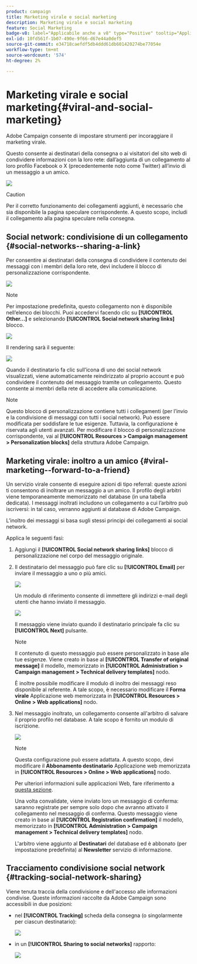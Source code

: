 ```yaml
---
product: campaign
title: Marketing virale e social marketing
description: Marketing virale e social marketing
feature: Social Marketing
badge-v8: label="Applicabile anche a v8" type="Positive" tooltip="Applicabile anche a Campaign v8"
exl-id: 10fd561f-1b07-490e-9f66-d67e44a0def5
source-git-commit: e34718caefdf5db4ddd61db601420274be77054e
workflow-type: tm+mt
source-wordcount: '574'
ht-degree: 2%

---
```


# Marketing virale e social marketing{#viral-and-social-marketing}

Adobe Campaign consente di impostare strumenti per incoraggiare il marketing virale.

Questo consente ai destinatari della consegna o ai visitatori del sito web di condividere informazioni con la loro rete: dall’aggiunta di un collegamento al loro profilo Facebook o X (precedentemente noto come Twitter) all’invio di un messaggio a un amico.

![](assets/s_ncs_user_viral_icons.png)

>[!CAUTION]
>
>Per il corretto funzionamento dei collegamenti aggiunti, è necessario che sia disponibile la pagina speculare corrispondente. A questo scopo, includi il collegamento alla pagina speculare nella consegna.

## Social network: condivisione di un collegamento {#social-networks--sharing-a-link}

Per consentire ai destinatari della consegna di condividere il contenuto dei messaggi con i membri della loro rete, devi includere il blocco di personalizzazione corrispondente.

![](assets/s_ncs_user_viral_add_link.png)

>[!NOTE]
>
>Per impostazione predefinita, questo collegamento non è disponibile nell’elenco dei blocchi. Puoi accedervi facendo clic su **[!UICONTROL Other...]** e selezionando **[!UICONTROL Social network sharing links]** blocco.

![](assets/s_ncs_user_viral_add_link_via_others.png)

Il rendering sarà il seguente:

![](assets/s_ncs_user_viral_add_link_rendering.png)

Quando il destinatario fa clic sull’icona di uno dei social network visualizzati, viene automaticamente reindirizzato al proprio account e può condividere il contenuto del messaggio tramite un collegamento. Questo consente ai membri della rete di accedere alla comunicazione.

>[!NOTE]
>
>Questo blocco di personalizzazione contiene tutti i collegamenti (per l’invio e la condivisione di messaggi con tutti i social network). Può essere modificata per soddisfare le tue esigenze. Tuttavia, la configurazione è riservata agli utenti avanzati. Per modificare il blocco di personalizzazione corrispondente, vai al **[!UICONTROL Resources > Campaign management > Personalization blocks]** della struttura Adobe Campaign.

## Marketing virale: inoltro a un amico {#viral-marketing--forward-to-a-friend}

Un servizio virale consente di eseguire azioni di tipo referral: queste azioni ti consentono di inoltrare un messaggio a un amico. Il profilo degli arbitri viene temporaneamente memorizzato nel database (in una tabella dedicata). I messaggi inoltrati includono un collegamento a cui l’arbitro può iscriversi: in tal caso, verranno aggiunti al database di Adobe Campaign.

L’inoltro dei messaggi si basa sugli stessi principi dei collegamenti ai social network.

Applica le seguenti fasi:

1. Aggiungi il **[!UICONTROL Social network sharing links]** blocco di personalizzazione nel corpo del messaggio originale.
1. Il destinatario del messaggio può fare clic su **[!UICONTROL Email]** per inviare il messaggio a uno o più amici.

   ![](assets/s_ncs_user_viral_email_link.png)

   Un modulo di riferimento consente di immettere gli indirizzi e-mail degli utenti che hanno inviato il messaggio.

   ![](assets/s_ncs_user_viral_email_msg.png)

   Il messaggio viene inviato quando il destinatario principale fa clic su **[!UICONTROL Next]** pulsante.

   >[!NOTE]
   >
   >Il contenuto di questo messaggio può essere personalizzato in base alle tue esigenze. Viene creato in base al **[!UICONTROL Transfer of original message]** il modello, memorizzato in **[!UICONTROL Administration > Campaign management > Technical delivery templates]** nodo.
   >
   >È inoltre possibile modificare il modulo di inoltro dei messaggi reso disponibile al referente. A tale scopo, è necessario modificare il **Forma virale** Applicazione web memorizzata in **[!UICONTROL Resources > Online > Web applications]** nodo.

1. Nel messaggio inoltrato, un collegamento consente all&#39;arbitro di salvare il proprio profilo nel database. A tale scopo è fornito un modulo di iscrizione.

   ![](assets/s_ncs_user_viral_create_account_form.png)

   >[!NOTE]
   >
   >Questa configurazione può essere adattata. A questo scopo, devi modificare il **Abbonamento destinatario** Applicazione web memorizzata in **[!UICONTROL Resources > Online > Web applications]** nodo.
   >
   >Per ulteriori informazioni sulle applicazioni Web, fare riferimento a [questa sezione](../../web/using/about-web-applications.md).

   Una volta convalidate, viene inviato loro un messaggio di conferma: saranno registrate per sempre solo dopo che avranno attivato il collegamento nel messaggio di conferma. Questo messaggio viene creato in base al **[!UICONTROL Registration confirmation]** il modello, memorizzato in **[!UICONTROL Administration > Campaign management > Technical delivery templates]** nodo.

   L&#39;arbitro viene aggiunto al **Destinatari** del database ed è abbonato (per impostazione predefinita) al **Newsletter** servizio di informazione.

## Tracciamento condivisione social network {#tracking-social-network-sharing}

Viene tenuta traccia della condivisione e dell&#39;accesso alle informazioni condivise. Queste informazioni raccolte da Adobe Campaign sono accessibili in due posizioni:

* nel **[!UICONTROL Tracking]** scheda della consegna (o singolarmente per ciascun destinatario):

  ![](assets/s_ncs_user_network_del_tracking_tab.png)

* in un **[!UICONTROL Sharing to social networks]** rapporto:

  ![](assets/s_ncs_user_viral_report.png)
